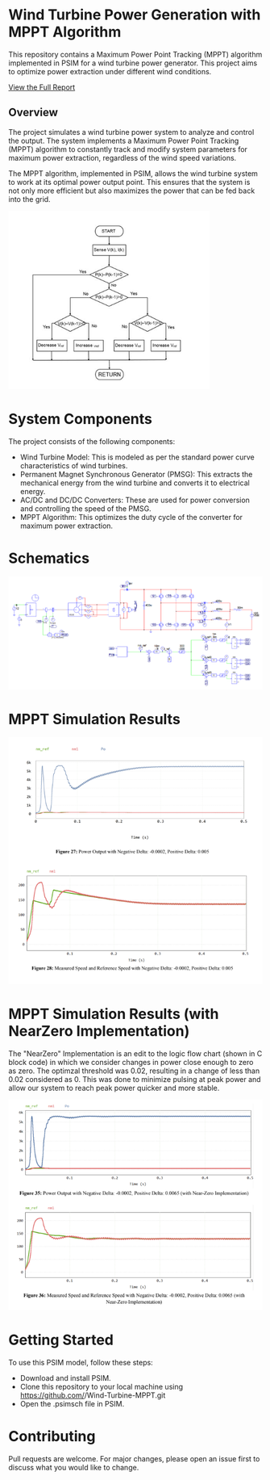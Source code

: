 # Wind Turbine Power Generation with MPPT Algorithm

This repository contains a Maximum Power Point Tracking (MPPT) algorithm implemented in PSIM for a wind turbine power generator. This project aims to optimize power extraction under different wind conditions.

[View the Full Report](Summary.pdf)

## Overview

The project simulates a wind turbine power system to analyze and control the output. The system implements a Maximum Power Point Tracking (MPPT) algorithm to constantly track and modify system parameters for maximum power extraction, regardless of the wind speed variations.

The MPPT algorithm, implemented in PSIM, allows the wind turbine system to work at its optimal power output point. This ensures that the system is not only more efficient but also maximizes the power that can be fed back into the grid.

![Diagram](logic.png)


# System Components

The project consists of the following components:

- Wind Turbine Model: This is modeled as per the standard power curve characteristics of wind turbines.
- Permanent Magnet Synchronous Generator (PMSG): This extracts the mechanical energy from the wind turbine and converts it to electrical energy.
- AC/DC and DC/DC Converters: These are used for power conversion and controlling the speed of the PMSG.
- MPPT Algorithm: This optimizes the duty cycle of the converter for maximum power extraction.


#  Schematics
![Diagram](Schematics.png)


# MPPT Simulation Results
![Diagram](Simulation-MPPT.png)


# MPPT Simulation Results (with NearZero Implementation)

The "NearZero" Implementation is an edit to the logic flow chart (shown in C block code) in which we consider changes in power close enough to zero as zero. The optimzal threshold was 0.02, resulting in a change of less than 0.02 considered as 0. This was done to minimize pulsing at peak power and allow our system to reach peak power quicker and more stable.

![Diagram](Simulation-MPPT-NearZero-Algorithm.png)


# Getting Started
To use this PSIM model, follow these steps:

- Download and install PSIM.
- Clone this repository to your local machine using https://github.com/<YourGithubUsername>/Wind-Turbine-MPPT.git
- Open the .psimsch file in PSIM.


# Contributing

Pull requests are welcome. For major changes, please open an issue first to discuss what you would like to change.

